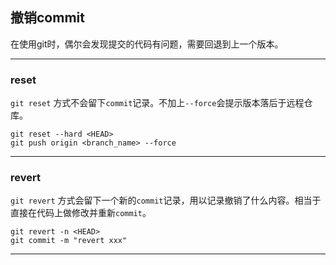 ## 撤销commit
在使用git时，偶尔会发现提交的代码有问题，需要回退到上一个版本。  

***

### reset  
`git reset` 方式不会留下`commit`记录。不加上`--force`会提示版本落后于远程仓库。
````
git reset --hard <HEAD>
git push origin <branch_name> --force
````

***

### revert
`git revert` 方式会留下一个新的`commit`记录，用以记录撤销了什么内容。相当于直接在代码上做修改并重新`commit`。
````
git revert -n <HEAD>
git commit -m "revert xxx"
````

***
